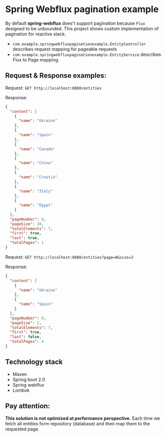 # Spring Webflux pagination example
By default **spring-webflux** does't support pagination because `Flux` designed to be unbounded.
This project shows custom implementation of pagination for reactive stack.

* `com.example.springwebfluxpaginationexample.EntityController` describes request mapping for pageable requests
* `com.example.springwebfluxpaginationexample.EntityService` describes Flux to Page mapping.

## Request & Response examples:
Request:
`GET http://localhost:8080/entities`  

Response:
``` json
{
  "content": [
    {
      "name": "Ukraine"
    },
    {
      "name": "Spain"
    },
    {
      "name": "Canada"
    },
    {
      "name": "China"
    },
    {
      "name": "Croatia"
    },
    {
      "name": "Italy"
    },
    {
      "name": "Egypt"
    }
  ],
  "pageNumber": 0,
  "pageSize": 20,
  "totalElements": 7,
  "first": true,
  "last": true,
  "totalPages": 1
}
``` 
Request:
`GET http://localhost:8080/entities?page=0&size=2`  

Response:
``` json
{
  "content": [
    {
      "name": "Ukraine"
    },
    {
      "name": "Spain"
    }
  ],
  "pageNumber": 0,
  "pageSize": 2,
  "totalElements": 7,
  "first": true,
  "last": false,
  "totalPages": 4
}

``` 

## Technology stack
* Maven
* Spring boot 2.0
* Spring webflux
* Lombok


## Pay attention:
**This solution is not optimized at performance perspective.** 
Each time we fetch all entities form repository (database) and then map them to the requested page. 

